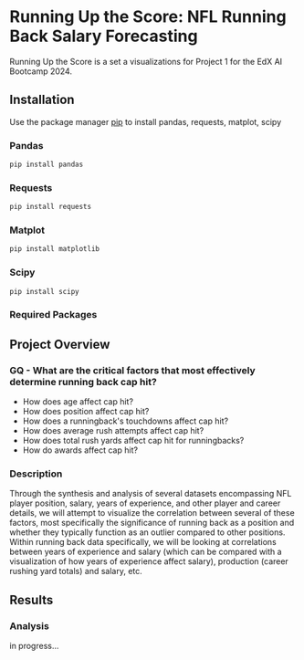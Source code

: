 # Running Up the Score: NFL Running Back Salary Forecasting
Running Up the Score is a set a visualizations for Project 1 for the EdX AI Bootcamp 2024.
## Installation
Use the package manager [pip](https://pip.pypa.io/en/stable/) to install pandas, requests, matplot, scipy 
### Pandas
```bash
pip install pandas
```
###
### Requests
```bash
pip install requests
```
### Matplot
```bash
pip install matplotlib
```
### Scipy
```bash
pip install scipy
```

### Required Packages
## Project Overview
### GQ - What are the critical factors that most effectively determine running back cap hit?
- How does age affect cap hit?
- How does position affect cap hit? 
- How does a runningback's touchdowns affect cap hit?
- How does average rush attempts affect cap hit?
- How does total rush yards affect cap hit for runningbacks?
- How do awards affect cap hit?
### Description
Through the synthesis and analysis of several datasets encompassing NFL player position, salary, years of experience, and other player and career details, we will attempt to visualize the correlation between several of these factors, most specifically the significance of running back as a position and whether they typically function as an outlier compared to other positions. Within running back data specifically, we will be looking at correlations between years of experience and salary (which can be compared with a visualization of how years of experience affect salary), production (career rushing yard totals) and salary, etc.

## Results
### Analysis
in progress...
